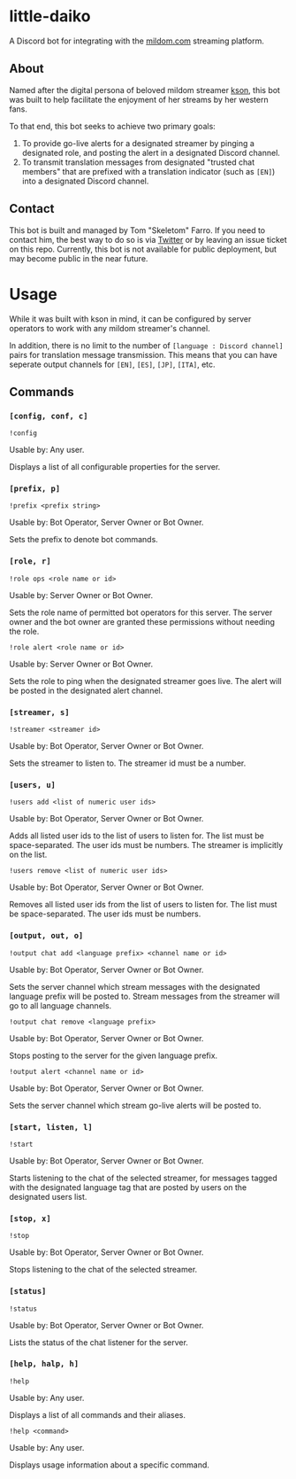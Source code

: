 # little-daiko
A Discord bot for integrating with the [mildom.com](https://www.mildom.com) streaming platform.
 
## About
Named after the digital persona of beloved mildom streamer [kson](https://www.mildom.com/10882672), this bot was built to help facilitate the enjoyment of her streams by her western fans. 
 
To that end, this bot seeks to achieve two primary goals:
1) To provide go-live alerts for a designated streamer by pinging a designated role, and posting the alert in a designated Discord channel.
2) To transmit translation messages from designated "trusted chat members" that are prefixed with a translation indicator (such as `[EN]`) into a designated Discord channel. 
 
## Contact
 
This bot is built and managed by Tom "Skeletom" Farro. If you need to contact him, the best way to do so is via [Twitter](https://www.twitter.com/fomtarro) or by leaving an issue ticket on this repo. Currently, this bot is not available for public deployment, but may become public in the near future.
 
# Usage
 
While it was built with kson in mind, it can be configured by server operators to work with any mildom streamer's channel. 
 
In addition, there is no limit to the number of `[language : Discord channel]` pairs for translation message transmission. This means that you can have seperate output channels for `[EN]`, `[ES]`, `[JP]`, `[ITA]`, etc.
 
## Commands
### `[config, conf, c]`

`!config`

Usable by: Any user.

Displays a list of all configurable properties for the server.

### `[prefix, p]`

`!prefix <prefix string>`

Usable by: Bot Operator, Server Owner or Bot Owner.

Sets the prefix to denote bot commands.

### `[role, r]`

`!role ops <role name or id>`

Usable by: Server Owner or Bot Owner.

Sets the role name of permitted bot operators for this server. The server owner and the bot owner are granted these permissions without needing the role.

`!role alert <role name or id>`

Usable by: Server Owner or Bot Owner.

Sets the role to ping when the designated streamer goes live.  The alert will be posted in the designated alert channel.

### `[streamer, s]`

`!streamer <streamer id>`

Usable by: Bot Operator, Server Owner or Bot Owner.

Sets the streamer to listen to. The streamer id must be a number.

### `[users, u]`

`!users add <list of numeric user ids>`

Usable by: Bot Operator, Server Owner or Bot Owner.

Adds all listed user ids to the list of users to listen for.  The list must be space-separated. The user ids must be numbers. The streamer is implicitly on the list.

`!users remove <list of numeric user ids>`

Usable by: Bot Operator, Server Owner or Bot Owner.

Removes all listed user ids from the list of users to listen for.  The list must be space-separated. The user ids must be numbers.

### `[output, out, o]`

`!output chat add <language prefix> <channel name or id>`

Usable by: Bot Operator, Server Owner or Bot Owner.

Sets the server channel which stream messages with the designated language prefix will be posted to. Stream messages from the streamer will go to all language channels.

`!output chat remove <language prefix>`

Usable by: Bot Operator, Server Owner or Bot Owner.

Stops posting to the server for the given language prefix.

`!output alert <channel name or id>`

Usable by: Bot Operator, Server Owner or Bot Owner.

Sets the server channel which stream go-live alerts will be posted to.

### `[start, listen, l]`

`!start`

Usable by: Bot Operator, Server Owner or Bot Owner.

Starts listening to the chat of the selected streamer,  for messages tagged with the designated language tag that are posted by users on the designated users list.

### `[stop, x]`

`!stop`

Usable by: Bot Operator, Server Owner or Bot Owner.

Stops listening to the chat of the selected streamer.

### `[status]`

`!status`

Usable by: Bot Operator, Server Owner or Bot Owner.

Lists the status of the chat listener for the server.

### `[help, halp, h]`

`!help`

Usable by: Any user.

Displays a list of all commands and their aliases.

`!help <command>`

Usable by: Any user.

Displays usage information about a specific command.

